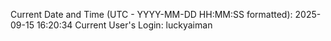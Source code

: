 Current Date and Time (UTC - YYYY-MM-DD HH:MM:SS formatted): 2025-09-15 16:20:34
Current User's Login: luckyaiman
